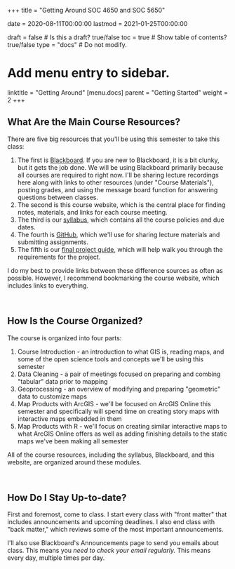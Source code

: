 +++
title = "Getting Around SOC 4650 and SOC 5650"

date = 2020-08-11T00:00:00
lastmod = 2021-01-25T00:00:00

draft = false  # Is this a draft? true/false
toc = true  # Show table of contents? true/false
type = "docs"  # Do not modify.

# Add menu entry to sidebar.
linktitle = "Getting Around"
[menu.docs]
  parent = "Getting Started"
  weight = 2
+++

## What Are the Main Course Resources?
There are five big resources that you'll be using this semester to take this class:

  1. The first is <a href = "https://blackboard.slu.edu/" target = "_blank">Blackboard</a>. If you are new to Blackboard, it is a bit clunky, but it gets the job done. We will be using Blackboard primarily because all courses are required to right now. I'll be sharing lecture recordings here along with links to other resources (under "Course Materials"), posting grades, and using the message board function for answering questions between classes.
  2. The second is this course website, which is the central place for finding notes, materials, and links for each course meeting.
  3. The third is our <a href = "https://slu-soc5650.github.io" target = "_blank">syllabus</a>, which contains all the course policies and due dates.
  4. The fourth is <a href = "https://github.com/slu-soc5650" target = "_blank">GitHub</a>, which we'll use for sharing lecture materials and submitting assignments.
  5. The fifth is our <a href = "http://slu-soc5650.github.io/final-project/" target = "_blank">final project guide</a>, which will help walk you through the requirements for the project.

I do my best to provide links between these difference sources as often as possible. However, I recommend bookmarking the course website, which includes links to everything.

<br>

## How Is the Course Organized?
The course is organized into four parts:

  1. Course Introduction - an introduction to what GIS is, reading maps, and some of the open science tools and concepts we'll be using this semester
  2. Data Cleaning - a pair of meetings focused on preparing and combing "tabular" data prior to mapping
  3. Geoprocessing - an overview of modifying and preparing "geometric" data to customize maps
  4. Map Products with ArcGIS - we'll be focused on ArcGIS Online this semester and specifically will spend time on creating story maps with interactive maps embedded in them
  5. Map Products with R - we'll focus on creating similar interactive maps to what ArcGIS Online offers as well as adding finishing details to the static maps we've been making all semester

All of the course resources, including the syllabus, Blackboard, and this website, are organized around these modules.

<br>

## How Do I Stay Up-to-date?
First and foremost, come to class. I start every class with "front matter" that includes announcements and upcoming deadlines. I also end class with "back matter," which reviews some of the most important announcements.

I'll also use Blackboard's Announcements page to send you emails about class. This means you *need to check your email regularly.* This means every day, multiple times per day. 
